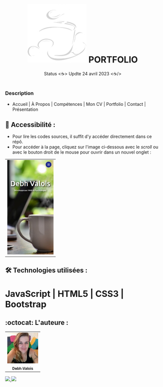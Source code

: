 <h1 align="center">
  <img alt="Tasse du Café" title="portfolio" src="./img/icon6.png"/>
  PORTFOLIO
</h1>
<p align="center"> Status <☕> Updte 24 avril 2023 <☕/></p>

# 
### Description
- Accueil | À Propos | Compétences | Mon CV | Portfolio | Contact | Présentation
## 📁 Accessibilité :
- Pour lire les codes sources, il suffit d'y accéder directement dans ce répô.
- Pour accéder à la page, cliquez sur l'image ci-dessous avec le *scroll* ou avec le bouton droit de le mouse pour ouvrir dans un nouvel onglet :
<table align="center">
  <tr>
    <td>
      <a href="https://debhvalois.github.io/portfolio-fr-2023/" alt="Page" target="_blank">
        <img src="img/mobile.jpg" width="150px" alt="mobile"/>
      </a>
    </td>
  </tr>
</table>

## :hammer_and_wrench: Technologies utilisées :
# JavaScript | HTML5 | CSS3 | Bootstrap
## :octocat: L'auteure : 
<table>
  <tr>
    <td align="center">
      <a href="#">
        <img src="./img/autora.jpeg" width="100px" alt="Retrato"/><br>
        <sub>
          <b>Debh Valois</b>
        </sub>
      </a>
    </td>
  </tr>
</table>
<a href="https://www.linkedin.com/in/debhvaloispsy/" alt="LinkedIn" target="_blank">
<img src="https://img.shields.io/badge/LinkedIn-%230077B5.svg?&style=flat-square&logo=linkedin&logoColor=white">
</a>
<a href="https://wa.me/message/ONHPRA62USWYK1" alt="WhatsApp" target="_blank">
<img src="https://img.shields.io/badge/-WhatsApp-25d366?style=flat-square&labelColor=25d366&logo=whatsapp&logoColor=white&link=https://wa.me/5584981430120">
</a>
